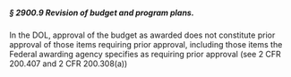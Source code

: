 ##### § 2900.9 Revision of budget and program plans. #####

In the DOL, approval of the budget as awarded does not constitute prior approval of those items requiring prior approval, including those items the Federal awarding agency specifies as requiring prior approval (see 2 CFR 200.407 and 2 CFR 200.308(a))